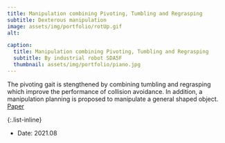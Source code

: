 ```yaml
---
title: Manipulation combining Pivoting, Tumbling and Regrasping
subtitle: Dexterous manipulation
image: assets/img/portfolio/rotUp.gif
alt: 

caption:
  title: Manipulation combining Pivoting, Tumbling and Regrasping
  subtitle: By industrial robot SDA5F
  thumbnail: assets/img/portfolio/piano.jpg
---
```

The pivoting gait is stengthened by combining tumbling and regrasping which improve the performance of collision avoidance. In addition, a manipulation planning is proposed to manipulate a general shaped object. [Paper](https://www.mdpi.com/2076-3417/11/19/9103)

{:.list-inline}
- Date: 2021.08
